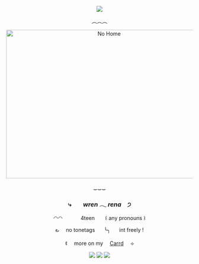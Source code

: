 <div align="center">


  
![](https://komarev.com/ghpvc/?username=goodbyehome&color=d9851e&abbreviated=true&style=flat-square&label=+money+stolen)

  ︵︵︵
  
 <img src="https://files.catbox.moe/3l5nn7.jpg" width="540" height="400" alt="No Home">

  ‿‿‿
  
### <p align="center">   ⤷ ⠀⠀  *wren 𓂃 rena*  ⠀੭ </p>
<p align="center">  ◠◠  ⠀⠀⠀⠀ 4teen  ⠀⠀     ꒰ any pronouns ꒱      </p>
<p align="center">౿ ⠀ no tonetags  ⠀⠀╰╮  ⠀⠀int freely ! </p>
ꉂ ⠀   more on my ⠀  <a href="https://renwa.carrd.co">Carrd</a> ⠀ ⟢ </p>

<p align="center"> <img src= "https://64.media.tumblr.com/a34308f7f0770db2c72997918600bee6/d044476f32076433-79/s100x200/94c437f34d5c2a596b8459fab9d0e1acea90a2b7.pnj">
   <img src= "https://64.media.tumblr.com/fe5771f459ff97e78f6ad0d3876068e3/d044476f32076433-04/s100x200/9b6d44be2b2d3ab38f252bca2f22eb6d094f7959.gifv"> 
 <img src= "https://64.media.tumblr.com/016e324c994ae0c1c3b902db52c66187/d044476f32076433-3d/s100x200/35628a8bdc4a967d87aaeeba9a948f76e35e75d0.pnj"> 
